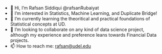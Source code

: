 - 👋 Hi, I’m Rafsan Siddiqui @rafsanRubaiyat 
- 👀 I’m interested in Statistics, Machine Learning, and Duplicate Bridge! 
- 🌱 I’m currently learning the theoritical and practical foundations of Statistical concepts at UD. 
- 💞️ I’m looking to collaborate on any kind of data science project, although my experience and preference leans towards Financial Data projects. 
- 📫 How to reach me: rafsan@udel.edu
